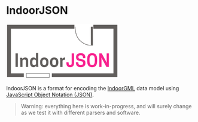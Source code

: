 
# IndoorJSON


<img src="specs/figs/logo.svg" width="300">

IndoorJSON is a format for encoding the [IndoorGML](http://indoorgml.net) data model using [JavaScript Object Notation (JSON)](http://json.org).

> Warning: everything here is work-in-progress, and will surely change as we test it with different parsers and software.

